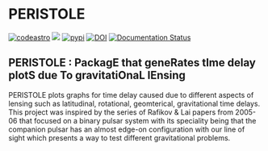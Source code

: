 # PERISTOLE

[![codeastro](https://img.shields.io/badge/Made%20at-Code/Astro-blueviolet.svg)](https://semaphorep.github.io/codeastro/)
![](https://img.shields.io/github/license/iamstarstuff/maglimit)
[![pypi](https://img.shields.io/pypi/v/maglimit)](https://pypi.org/project/maglimit/)
[![DOI](https://zenodo.org/badge/506751105.svg)](https://zenodo.org/badge/latestdoi/506751105)
[![Documentation Status](https://readthedocs.org/projects/maglimit/badge/?version=latest)](https://maglimit.readthedocs.io/en/latest/?badge=latest)

## PERISTOLE : PackagE that geneRates tIme delay plotS due To gravitatiOnaL lEnsing

PERISTOLE plots graphs for time delay caused due to different aspects of lensing such as latitudinal, rotational, geomterical, gravitational time delays.
This project was inspired by the series of Rafikov & Lai papers from 2005-06 that focused on a binary pulsar system with its speciality being that the companion pulsar has an almost edge-on configuration with our line of sight which presents a way to test different gravitational problems.
